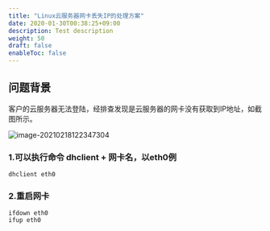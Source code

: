 ```yaml
---
title: "Linux云服务器网卡丢失IP的处理方案"
date: 2020-01-30T00:38:25+09:00
description: Test description
weight: 50
draft: false
enableToc: false
---
```


## 问题背景

客户的云服务器无法登陆，经排查发现是云服务器的网卡没有获取到IP地址，如截图所示。

![image-20210218122347304](/compute/vm/_images/nic_loss_ip1.png)

### 1.可以执行命令 dhclient + 网卡名，以eth0例

```shell
dhclient eth0
```

### 2.重启网卡

```shell
ifdown eth0
ifup eth0
```



